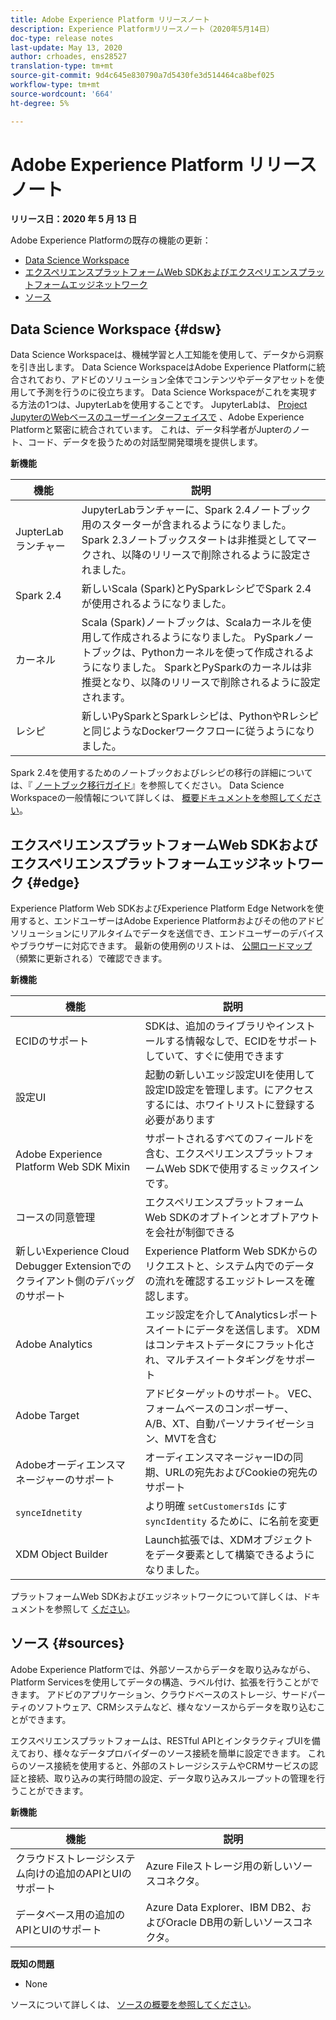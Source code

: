 ```yaml
---
title: Adobe Experience Platform リリースノート
description: Experience Platformリリースノート（2020年5月14日）
doc-type: release notes
last-update: May 13, 2020
author: crhoades, ens28527
translation-type: tm+mt
source-git-commit: 9d4c645e830790a7d5430fe3d514464ca8bef025
workflow-type: tm+mt
source-wordcount: '664'
ht-degree: 5%

---
```



# Adobe Experience Platform リリースノート

**リリース日：2020 年 5 月 13 日**

Adobe Experience Platformの既存の機能の更新：

- [Data Science Workspace](#dsw)
- [エクスペリエンスプラットフォームWeb SDKおよびエクスペリエンスプラットフォームエッジネットワーク](#edge)
- [ソース](#sources)

## Data Science Workspace {#dsw}

Data Science Workspaceは、機械学習と人工知能を使用して、データから洞察を引き出します。 Data Science WorkspaceはAdobe Experience Platformに統合されており、アドビのソリューション全体でコンテンツやデータアセットを使用して予測を行うのに役立ちます。 Data Science Workspaceがこれを実現する方法の1つは、JupyterLabを使用することです。 JupyterLabは、 <a href="https://jupyter.org/" target="_blank">Project JupyterのWebベースのユーザーインターフェイスで</a> 、Adobe Experience Platformと緊密に統合されています。 これは、データ科学者がJupterのノート、コード、データを扱うための対話型開発環境を提供します。

**新機能**

| 機能 | 説明 |
|--- | ---|
| JupterLabランチャー | JupyterLabランチャーに、Spark 2.4ノートブック用のスターターが含まれるようになりました。 Spark 2.3ノートブックスタートは非推奨としてマークされ、以降のリリースで削除されるように設定されました。 |
| Spark 2.4 | 新しいScala (Spark)とPySparkレシピでSpark 2.4が使用されるようになりました。 |
| カーネル | Scala (Spark)ノートブックは、Scalaカーネルを使用して作成されるようになりました。 PySparkノートブックは、Pythonカーネルを使って作成されるようになりました。 SparkとPySparkのカーネルは非推奨となり、以降のリリースで削除されるように設定されます。 |
| レシピ | 新しいPySparkとSparkレシピは、PythonやRレシピと同じようなDockerワークフローに従うようになりました。 |

Spark 2.4を使用するためのノートブックおよびレシピの移行の詳細については、『 [ノートブック移行ガイド](../../data-science-workspace/recipe-notebook-migration.md)』を参照してください。 Data Science Workspaceの一般情報について詳しくは、 [概要ドキュメントを参照してください](../../data-science-workspace/home.md)。

## エクスペリエンスプラットフォームWeb SDKおよびエクスペリエンスプラットフォームエッジネットワーク {#edge}

Experience Platform Web SDKおよびExperience Platform Edge Networkを使用すると、エンドユーザーはAdobe Experience Platformおよびその他のアドビソリューションにリアルタイムでデータを送信でき、エンドユーザーのデバイスやブラウザーに対応できます。 最新の使用例のリストは、 [公開ロードマップ](https://github.com/adobe/alloy/projects/5) （頻繁に更新される）で確認できます。

**新機能**

| 機能 | 説明 |
|--- | ---|
| ECIDのサポート | SDKは、追加のライブラリやインストールする情報なしで、ECIDをサポートしていて、すぐに使用できます |
| 設定UI | 起動の新しいエッジ設定UIを使用して設定ID設定を管理します。にアクセスするには、ホワイトリストに登録する必要があります |
| Adobe Experience Platform Web SDK Mixin | サポートされるすべてのフィールドを含む、エクスペリエンスプラットフォームWeb SDKで使用するミックスインです。 |
| コースの同意管理 | エクスペリエンスプラットフォームWeb SDKのオプトインとオプトアウトを会社が制御できる |
| 新しいExperience Cloud Debugger Extensionでのクライアント側のデバッグのサポート | Experience Platform Web SDKからのリクエストと、システム内でのデータの流れを確認するエッジトレースを確認します。 |
| Adobe Analytics | エッジ設定を介してAnalyticsレポートスイートにデータを送信します。 XDMはコンテキストデータにフラット化され、マルチスイートタギングをサポート |
| Adobe Target | アドビターゲットのサポート。 VEC、フォームベースのコンポーザー、A/B、XT、自動パーソナライゼーション、MVTを含む |
| Adobeオーディエンスマネージャーのサポート | オーディエンスマネージャーIDの同期、URLの宛先およびCookieの宛先のサポート |
| `synceIdnetity` | より明確 `setCustomersIds` にす `syncIdentity` るために、に名前を変更 |
| XDM Object Builder | Launch拡張では、XDMオブジェクトをデータ要素として構築できるようになりました。 |

プラットフォームWeb SDKおよびエッジネットワークについて詳しくは、ドキュメントを参照して [ください](../../edge/home.md)。

## ソース {#sources}

Adobe Experience Platformでは、外部ソースからデータを取り込みながら、Platform Servicesを使用してデータの構造、ラベル付け、拡張を行うことができます。 アドビのアプリケーション、クラウドベースのストレージ、サードパーティのソフトウェア、CRMシステムなど、様々なソースからデータを取り込むことができます。

エクスペリエンスプラットフォームは、RESTful APIとインタラクティブUIを備えており、様々なデータプロバイダーのソース接続を簡単に設定できます。 これらのソース接続を使用すると、外部のストレージシステムやCRMサービスの認証と接続、取り込みの実行時間の設定、データ取り込みスループットの管理を行うことができます。

**新機能**

| 機能 | 説明 |
| ------- | ----------- |
| クラウドストレージシステム向けの追加のAPIとUIのサポート | Azure Fileストレージ用の新しいソースコネクタ。 |
| データベース用の追加のAPIとUIのサポート | Azure Data Explorer、IBM DB2、およびOracle DB用の新しいソースコネクタ。 |

**既知の問題**

- None

ソースについて詳しくは、 [ソースの概要を参照してください](../../sources/home.md)。